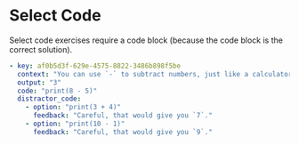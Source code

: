 # Select Code

Select code exercises require a code block (because the code block is the
correct solution).

```yaml
- key: af0b5d3f-629e-4575-8822-3486b898f5be
  context: "You can use `-` to subtract numbers, just like a calculator."
  output: "3"
  code: "print(8 - 5)"
  distractor_code:
    - option: "print(3 + 4)"
      feedback: "Careful, that would give you `7`."
    - option: "print(10 - 1)"
      feedback: "Careful, that would give you `9`."
```
